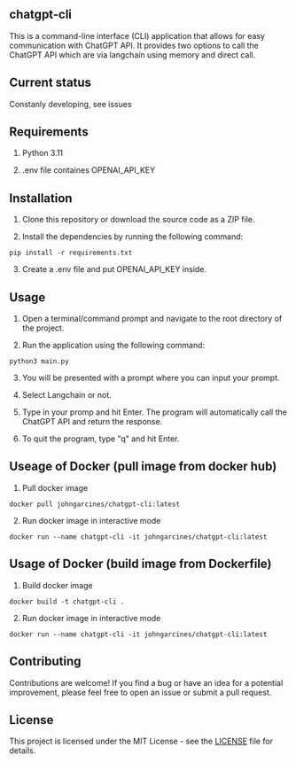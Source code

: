 ## chatgpt-cli
This is a command-line interface (CLI) application that allows for easy communication with ChatGPT API. It provides two options to call the ChatGPT API which are via langchain using memory and 
direct call.

## Current status
Constanly developing, see issues

## Requirements

1. Python 3.11

2. .env file containes OPENAI_API_KEY

## Installation

1. Clone this repository or download the source code as a ZIP file.

2. Install the dependencies by running the following command:

```
pip install -r requirements.txt
```

3. Create a .env file and put OPENAI_API_KEY inside.

## Usage

1. Open a terminal/command prompt and navigate to the root directory of the project.

2. Run the application using the following command:

```
python3 main.py
```

3. You will be presented with a prompt where you can input your prompt. 

4. Select Langchain or not.

5. Type in your promp and hit Enter. The program will automatically call the ChatGPT API and return the response.

6. To quit the program, type "q" and hit Enter.

## Useage of Docker (pull image from docker hub)
1. Pull docker image
```
docker pull johngarcines/chatgpt-cli:latest
```

2. Run docker image in interactive mode
```
docker run --name chatgpt-cli -it johngarcines/chatgpt-cli:latest
```

## Usage of Docker (build image from Dockerfile)
1. Build docker image
```
docker build -t chatgpt-cli .
```

2. Run docker image in interactive mode
```
docker run --name chatgpt-cli -it johngarcines/chatgpt-cli:latest
```

## Contributing

Contributions are welcome! If you find a bug or have an idea for a potential improvement, please feel free to open an issue or submit a pull request.

## License

This project is licensed under the MIT License - see the [LICENSE](LICENSE) file for details.
